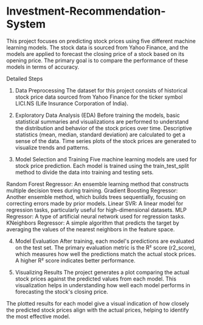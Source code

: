 # Investment-Recommendation-System

This project focuses on predicting stock prices using five different machine learning models. The stock data is sourced from Yahoo Finance, and the models are applied to forecast the closing price of a stock based on its opening price. The primary goal is to compare the performance of these models in terms of accuracy.

Detailed Steps
1. Data Preprocessing
The dataset for this project consists of historical stock price data sourced from Yahoo Finance for the ticker symbol LICI.NS (Life Insurance Corporation of India).

2. Exploratory Data Analysis (EDA)
Before training the models, basic statistical summaries and visualizations are performed to understand the distribution and behavior of the stock prices over time.
Descriptive statistics (mean, median, standard deviation) are calculated to get a sense of the data.
Time series plots of the stock prices are generated to visualize trends and patterns.

3. Model Selection and Training
Five machine learning models are used for stock price prediction. Each model is trained using the train_test_split method to divide the data into training and testing sets.

  Random Forest Regressor: An ensemble learning method that constructs multiple decision trees during training.
  Gradient Boosting Regressor: Another ensemble method, which builds trees sequentially, focusing on correcting errors made by prior models.
  Linear SVR: A linear model for regression tasks, particularly useful for high-dimensional datasets.
  MLP Regressor: A type of artificial neural network used for regression tasks.
  KNeighbors Regressor: A simple algorithm that predicts the target by averaging the values of the nearest neighbors in the feature space.

4. Model Evaluation
After training, each model's predictions are evaluated on the test set. The primary evaluation metric is the R² score (r2_score), which measures how well the predictions match the actual stock prices. A higher R² score indicates better performance.

5. Visualizing Results
The project generates a plot comparing the actual stock prices against the predicted values from each model. This visualization helps in understanding how well each model performs in forecasting the stock's closing price.

The plotted results for each model give a visual indication of how closely the predicted stock prices align with the actual prices, helping to identify the most effective model.
